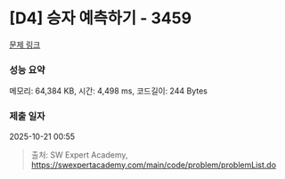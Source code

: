 # [D4] 승자 예측하기 - 3459 

[문제 링크](https://swexpertacademy.com/main/code/problem/problemDetail.do?contestProbId=AWFPoj1qANoDFAV0) 

### 성능 요약

메모리: 64,384 KB, 시간: 4,498 ms, 코드길이: 244 Bytes

### 제출 일자

2025-10-21 00:55



> 출처: SW Expert Academy, https://swexpertacademy.com/main/code/problem/problemList.do